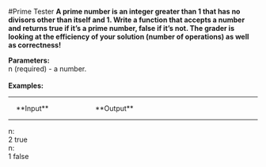 #Prime Tester
**A prime number is an integer greater than 1 that has no divisors other than itself and 1. Write a function that accepts a number and returns true if it’s a prime number, false if it’s not. The grader is looking at the efficiency of your solution (number of operations) as well as correctness!**
<br />

**Parameters:**
<br />
n (required) - a number.
<br />
<br />
**Examples:**
<hr />
&nbsp;&nbsp;&nbsp;&nbsp;**Input**&nbsp;&nbsp;&nbsp;&nbsp;&nbsp;&nbsp;&nbsp;&nbsp;&nbsp;&nbsp;&nbsp;&nbsp;&nbsp;&nbsp;&nbsp;&nbsp;&nbsp;&nbsp;&nbsp;&nbsp;&nbsp;&nbsp;&nbsp;&nbsp;**Output**
<hr />
n:
<br />
2   true
<br />
n:
<br />
1   false
